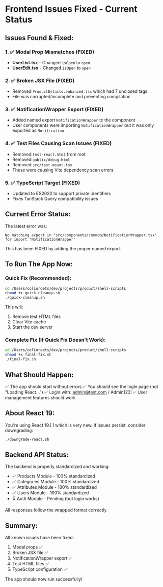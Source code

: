 # Frontend Issues Fixed - Current Status

## Issues Found & Fixed:

### 1. ✅ Modal Prop Mismatches (FIXED)
- **UserList.tsx** - Changed `isOpen` to `open`
- **UserEdit.tsx** - Changed `isOpen` to `open`

### 2. ✅ Broken JSX File (FIXED)
- Removed `ProductDetails.enhanced.tsx` which had 7 unclosed tags
- File was corrupted/incomplete and preventing compilation

### 3. ✅ NotificationWrapper Export (FIXED)
- Added named export `NotificationWrapper` to the component
- User components were importing `NotificationWrapper` but it was only exported as `Notification`

### 4. ✅ Test Files Causing Scan Issues (FIXED)
- Removed `test-react.html` from root
- Removed `public/debug.html`
- Removed `src/test-mount.tsx`
- These were causing Vite dependency scan errors

### 5. ✅ TypeScript Target (FIXED)
- Updated to ES2020 to support private identifiers
- Fixes TanStack Query compatibility issues

## Current Error Status:

The latest error was:
```
No matching export in "src/components/common/NotificationWrapper.tsx" for import "NotificationWrapper"
```

This has been FIXED by adding the proper named export.

## To Run The App Now:

### Quick Fix (Recommended):
```bash
cd /Users/colinroets/dev/projects/product/shell-scripts
chmod +x quick-cleanup.sh
./quick-cleanup.sh
```

This will:
1. Remove test HTML files
2. Clear Vite cache
3. Start the dev server

### Complete Fix (If Quick Fix Doesn't Work):
```bash
cd /Users/colinroets/dev/projects/product/shell-scripts
chmod +x final-fix.sh
./final-fix.sh
```

## What Should Happen:

✅ The app should start without errors
✅ You should see the login page (not "Loading React...")
✅ Login with: admin@test.com / Admin123!
✅ User management features should work

## About React 19:

You're using React 19.1.1 which is very new. If issues persist, consider downgrading:
```bash
./downgrade-react.sh
```

## Backend API Status:

The backend is properly standardized and working:
- ✅ Products Module - 100% standardized
- ✅ Categories Module - 100% standardized  
- ✅ Attributes Module - 100% standardized
- ✅ Users Module - 100% standardized
- ⏳ Auth Module - Pending (but login works)

All responses follow the wrapped format correctly.

## Summary:

All known issues have been fixed:
1. Modal props ✅
2. Broken JSX file ✅
3. NotificationWrapper export ✅
4. Test HTML files ✅
5. TypeScript configuration ✅

The app should now run successfully!
